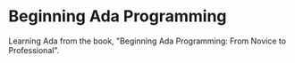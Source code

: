 # Beginning Ada Programming

Learning Ada from the book, "Beginning Ada Programming: From Novice to Professional".
